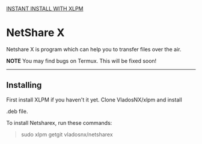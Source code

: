[INSTANT INSTALL WITH XLPM](http://localhost:19340/getgit?pkg=vladosnx___netsharex)

# NetShare X

Netshare X is program which can help you to transfer files over the air.

**NOTE** You may find bugs on Termux. This will be fixed soon!

***

## Installing

First install XLPM if you haven't it yet. Clone VladosNX/xlpm and install

.deb file.

To install Netsharex, run these commands:

> sudo xlpm getgit vladosnx/netsharex
